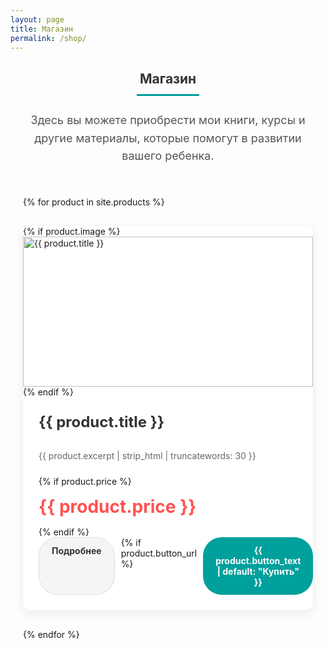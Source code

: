 ```yaml
---
layout: page
title: Магазин
permalink: /shop/
---
```


<style>
.shop-container {
  max-width: 1200px;
  margin: 0 auto;
  padding: 0 20px;
}

.section-heading {
  text-align: center;
  position: relative;
  margin-bottom: 40px;
  color: #333;
}

.section-heading:after {
  content: "";
  position: absolute;
  bottom: -15px;
  left: 50%;
  width: 100px;
  height: 3px;
  background-color: #00a09c;
  transform: translateX(-50%);
}

.section-description {
  text-align: center;
  max-width: 800px;
  margin: 0 auto 50px;
  color: #555;
  font-size: 18px;
  line-height: 1.6;
}

.products-grid {
  display: grid;
  grid-template-columns: repeat(auto-fill, minmax(350px, 1fr));
  gap: 30px;
  margin-top: 40px;
}

.product-card {
  background: white;
  border-radius: 12px;
  overflow: hidden;
  box-shadow: 0 5px 15px rgba(0, 0, 0, 0.08);
  transition: all 0.3s ease;
  display: flex;
  flex-direction: column;
  height: 100%;
}

.product-card:hover {
  transform: translateY(-10px);
  box-shadow: 0 15px 30px rgba(0, 0, 0, 0.12);
}

.product-image-container {
  height: 240px;
  overflow: hidden;
}

.product-image {
  width: 100%;
  height: 100%;
  object-fit: cover;
  transition: transform 0.5s ease;
}

.product-card:hover .product-image {
  transform: scale(1.05);
}

.product-content {
  padding: 25px;
  display: flex;
  flex-direction: column;
  flex-grow: 1;
}

.product-title {
  margin-top: 0;
  margin-bottom: 15px;
  font-size: 24px;
}

.product-title a {
  color: #333;
  text-decoration: none;
  transition: color 0.3s ease;
}

.product-title a:hover {
  color: #00a09c;
}

.product-excerpt {
  color: #666;
  line-height: 1.6;
  margin-bottom: 20px;
  flex-grow: 1;
}

.price {
  font-size: 28px;
  font-weight: bold;
  color: #ff5252;
  margin: 15px 0;
}

.product-buttons {
  margin-top: auto;
  display: flex;
  gap: 10px;
}

.button {
  padding: 12px 20px;
  text-decoration: none;
  border-radius: 30px;
  font-weight: bold;
  text-align: center;
  transition: all 0.3s ease;
  flex: 1;
}

.button:hover {
  transform: translateY(-3px);
}

.primary {
  background-color: #00a09c;
  color: white;
}

.primary:hover {
  background-color: #008b87;
  box-shadow: 0 4px 10px rgba(0, 160, 156, 0.3);
}

.button:not(.primary) {
  background-color: #f5f5f5;
  color: #333;
  border: 1px solid #ddd;
}

.button:not(.primary):hover {
  background-color: #eee;
  box-shadow: 0 4px 10px rgba(0, 0, 0, 0.1);
}

@media (max-width: 768px) {
  .products-grid {
    grid-template-columns: 1fr;
  }
  
  .product-buttons {
    flex-direction: column;
  }
}
</style>

<div class="shop-container">
  <h2 class="section-heading">Магазин</h2>
  <p class="section-description">Здесь вы можете приобрести мои книги, курсы и другие материалы, которые помогут в развитии вашего ребенка.</p>

  <div class="products-grid">
    {% for product in site.products %}
      <div class="product-card">
        {% if product.image %}
        <div class="product-image-container">
          <img src="{{ product.image }}" alt="{{ product.title }}" class="product-image">
        </div>
        {% endif %}
        <div class="product-content">
          <h3 class="product-title"><a href="{{ product.url | relative_url }}">{{ product.title }}</a></h3>
          <p class="product-excerpt">{{ product.excerpt | strip_html | truncatewords: 30 }}</p>
          {% if product.price %}
            <p class="price">{{ product.price }}</p>
          {% endif %}
          <div class="product-buttons">
            <a href="{{ product.url | relative_url }}" class="button">Подробнее</a>
            {% if product.button_url %}
              <a href="{{ product.button_url }}" class="button primary">{{ product.button_text | default: "Купить" }}</a>
            {% endif %}
          </div>
        </div>
      </div>
    {% endfor %}
  </div>
</div> 